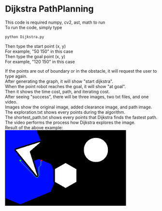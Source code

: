 # Dijkstra PathPlanning  
This code is required numpy, cv2, ast, math to run  
To run the code, simply type  
```bash  
python Dijkstra.py  
```
Then type the start point (x, y)  
For example, "50 150" in this case  
Then type the goal point (x, y)  
For example, "120 150" in this case  
  
If the points are out of boundary or in the obstacle, it will request the user to type again.  
After generating the graph, it will show "start dijkstra".  
When the point robot reaches the goal, it will show "at goal".  
Then it shows the time cost, path, and iterating cost.  
After seeing "success", there will be three images, two txt files, and one video.    
Images show the original image, added clearance image, and path image.  
The exploration.txt shows every points during the algorithm.  
The shortest_path.txt shows every points that Dijkstra finds the fastest path.  
The video performs the process how Dijkstra explores the image.  
Result of the above example:  
![](path.png)  

